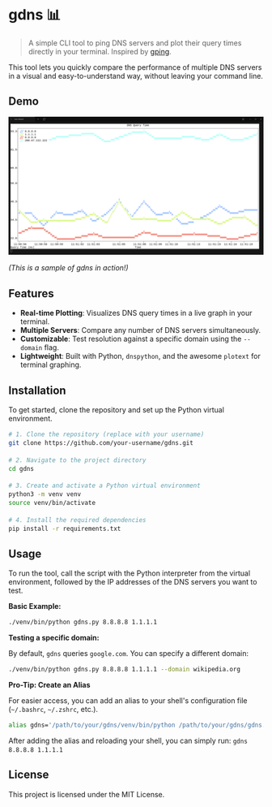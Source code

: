 # gdns 📊

> A simple CLI tool to ping DNS servers and plot their query times directly in your terminal. Inspired by [gping](https://github.com/orf/gping).

This tool lets you quickly compare the performance of multiple DNS servers in a visual and easy-to-understand way, without leaving your command line.

## Demo

![gdns Demo](https://raw.githubusercontent.com/overdigo/gdns/refs/heads/main/gdns.png) 

*(This is a sample of gdns in action!)*

## Features

-   **Real-time Plotting**: Visualizes DNS query times in a live graph in your terminal.
-   **Multiple Servers**: Compare any number of DNS servers simultaneously.
-   **Customizable**: Test resolution against a specific domain using the `--domain` flag.
-   **Lightweight**: Built with Python, `dnspython`, and the awesome `plotext` for terminal graphing.

## Installation

To get started, clone the repository and set up the Python virtual environment.

```bash
# 1. Clone the repository (replace with your username)
git clone https://github.com/your-username/gdns.git

# 2. Navigate to the project directory
cd gdns

# 3. Create and activate a Python virtual environment
python3 -m venv venv
source venv/bin/activate

# 4. Install the required dependencies
pip install -r requirements.txt
```

## Usage

To run the tool, call the script with the Python interpreter from the virtual environment, followed by the IP addresses of the DNS servers you want to test.

**Basic Example:**

```bash
./venv/bin/python gdns.py 8.8.8.8 1.1.1.1
```

**Testing a specific domain:**

By default, `gdns` queries `google.com`. You can specify a different domain:

```bash
./venv/bin/python gdns.py 8.8.8.8 1.1.1.1 --domain wikipedia.org
```

**Pro-Tip: Create an Alias**

For easier access, you can add an alias to your shell's configuration file (`~/.bashrc`, `~/.zshrc`, etc.).

```bash
alias gdns='/path/to/your/gdns/venv/bin/python /path/to/your/gdns/gdns.py'
```

After adding the alias and reloading your shell, you can simply run:
`gdns 8.8.8.8 1.1.1.1`

## License

This project is licensed under the MIT License.
